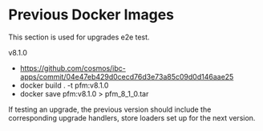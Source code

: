 # Previous Docker Images

This section is used for upgrades e2e test.

v8.1.0

- <https://github.com/cosmos/ibc-apps/commit/04e47eb429d0cecd76d3e73a85c09d0d146aae25>
- docker build . -t pfm:v8.1.0
- docker save pfm:v8.1.0 > pfm_8_1_0.tar

If testing an upgrade, the previous version should include the corresponding
upgrade handlers, store loaders set up for the next version.
